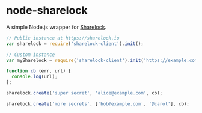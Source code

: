 # node-sharelock

A simple Node.js wrapper for [Sharelock](https://sharelock.io).

```js
// Public instance at https://sharelock.io
var sharelock = require('sharelock-client').init();

// Custom instance
var mySharelock = require('sharelock-client').init('https://example.com/sharelock');

function cb (err, url) {
  console.log(url);
};

sharelock.create('super secret', 'alice@example.com', cb);

sharelock.create('more secrets', ['bob@example.com', '@carol'], cb);
```
